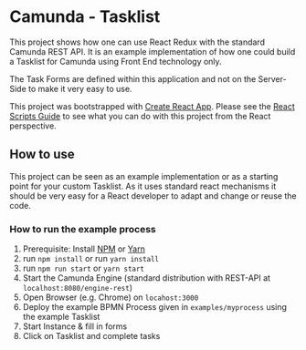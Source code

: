 # Camunda - Tasklist

This project shows how one can use React Redux with the standard Camunda REST API. It is an example implementation of how one could build a Tasklist for Camunda using Front End technology only.

The Task Forms are defined within this application and not on the Server-Side to make it very easy to use.

This project was bootstrapped with [Create React App](https://github.com/facebookincubator/create-react-app).
Please see the [React Scripts Guide](https://github.com/facebookincubator/create-react-app/blob/master/packages/react-scripts/template/README.md) to see what you can do with this project from the React perspective.

## How to use
This project can be seen as an example implementation or as a starting point for your custom Tasklist.
As it uses standard react mechanisms it should be very easy for a React developer to adapt and change or reuse the code.

### How to run the example process

1. Prerequisite: Install [NPM](https://docs.npmjs.com/getting-started/installing-node) or [Yarn](https://yarnpkg.com/lang/en/docs/install/)
1. run `npm install` or run `yarn install`
1. run `npm run start` or `yarn start`
1. Start the Camunda Engine (standard distribution with REST-API at `localhost:8080/engine-rest`)
1. Open Browser (e.g. Chrome) on `locahost:3000`
1. Deploy the example BPMN Process given in `examples/myprocess` using the example Tasklist
1. Start Instance & fill in forms
1. Click on Tasklist and complete tasks


